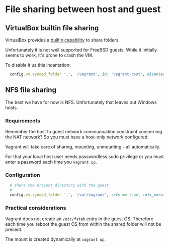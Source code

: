 # File sharing between host and guest

## VirtualBox builtin file sharing

VirtualBox provides a [builtin capability](https://www.virtualbox.org/manual/UserManual.html#sharedfolders)
to share folders.

Unfortunately it is not well supported for FreeBSD guests. While it initially seems
to work, it's prone to crash the VM.

To disable it us this incantation:

```ruby
  config.vm.synced_folder '.', '/vagrant', id: 'vagrant-root', disabled: true
```

## NFS file sharing

The best we have for now is NFS. Unfortunately that leaves out Windows hosts.

### Requirements

Remember the host to guest network communication constraint concerning the NAT network?
So you must have a host-only network configured.

Vagrant will take care of sharing, mounting, unmounting - all automatically.

For that your local host user needs passwordless sudo privilege or you must enter a password
each time you `vagrant up`.

### Configuration

```ruby
  # share the project directory with the guest
  #
  config.vm.synced_folder '.', '/var/vagrant', :nfs => true, :nfs_version => 3
```

### Practical considerations

Vagrant does not create an `/etc/fstab` entry in the guest OS. Therefore each time
you reboot the guest OS from within the shared folder will not be present.

The mount is created dynamically at `vagrant up`.
